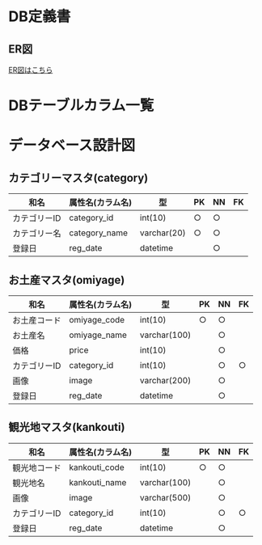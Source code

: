# DB定義書
## ER図
[ER図はこちら]()

# DBテーブルカラム一覧

# データベース設計図

## カテゴリーマスタ(category)

|和名|属性名(カラム名)|型|PK|NN|FK|
|---|-----|--|--|--|--|
|カテゴリーID|category_id|int(10)|○|○||
|カテゴリー名|category_name|varchar(20)|○|○||
|登録日|reg_date|datetime||○||

## お土産マスタ(omiyage)

|和名|属性名(カラム名)|型|PK|NN|FK|
|---|-----|--|--|--|--|
|お土産コード|omiyage_code|int(10)|○|○||
|お土産名|omiyage_name|varchar(100) ||○||
|価格|price|int(10)||○||
|カテゴリーID|category_id|int(10)||○|○|
|画像|image|varchar(200)||○||
|登録日|reg_date|datetime||○||

## 観光地マスタ(kankouti)

|和名|属性名(カラム名)|型|PK|NN|FK|
|---|-----|--|--|--|--|
|観光地コード|kankouti_code|int(10)|○|○||
|観光地名|kankouti_name|varchar(100)||○||
|画像|image|varchar(500)||○||
|カテゴリーID|category_id|int(10)||○|○|
|登録日|reg_date|datetime||○||
